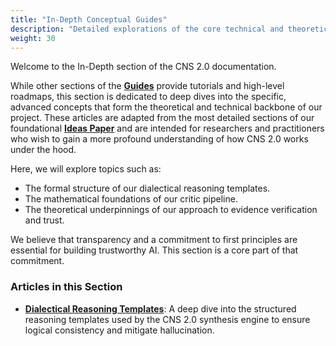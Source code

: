 ```yaml
---
title: "In-Depth Conceptual Guides"
description: "Detailed explorations of the core technical and theoretical mechanisms that power the Chiral Narrative Synthesis 2.0 system."
weight: 30
---
```


Welcome to the In-Depth section of the CNS 2.0 documentation.

While other sections of the **[Guides](/guides/)** provide tutorials and high-level roadmaps, this section is dedicated to deep dives into the specific, advanced concepts that form the theoretical and technical backbone of our project. These articles are adapted from the most detailed sections of our foundational **[Ideas Paper](/papers/202507110804_chiral_narrative_synthesis_paper.md)** and are intended for researchers and practitioners who wish to gain a more profound understanding of how CNS 2.0 works under the hood.

Here, we will explore topics such as:
-   The formal structure of our dialectical reasoning templates.
-   The mathematical foundations of our critic pipeline.
-   The theoretical underpinnings of our approach to evidence verification and trust.

We believe that transparency and a commitment to first principles are essential for building trustworthy AI. This section is a core part of that commitment.

### Articles in this Section

-   **[Dialectical Reasoning Templates](./dialectical-reasoning-templates/)**: A deep dive into the structured reasoning templates used by the CNS 2.0 synthesis engine to ensure logical consistency and mitigate hallucination.